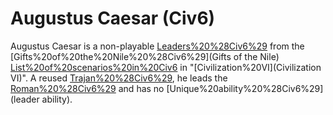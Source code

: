 # Augustus Caesar (Civ6)

Augustus Caesar is a non-playable [Leaders%20%28Civ6%29](leader) from the [Gifts%20of%20the%20Nile%20%28Civ6%29](Gifts of the Nile) [List%20of%20scenarios%20in%20Civ6](scenario) in "[Civilization%20VI](Civilization VI)". A reused [Trajan%20%28Civ6%29](Trajan), he leads the [Roman%20%28Civ6%29](Romans) and has no [Unique%20ability%20%28Civ6%29](leader ability).